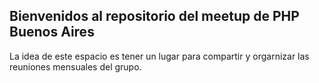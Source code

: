 ## Bienvenidos al repositorio del meetup de PHP Buenos Aires

La idea de este espacio es tener un lugar para compartir y orgarnizar las reuniones mensuales del grupo.
